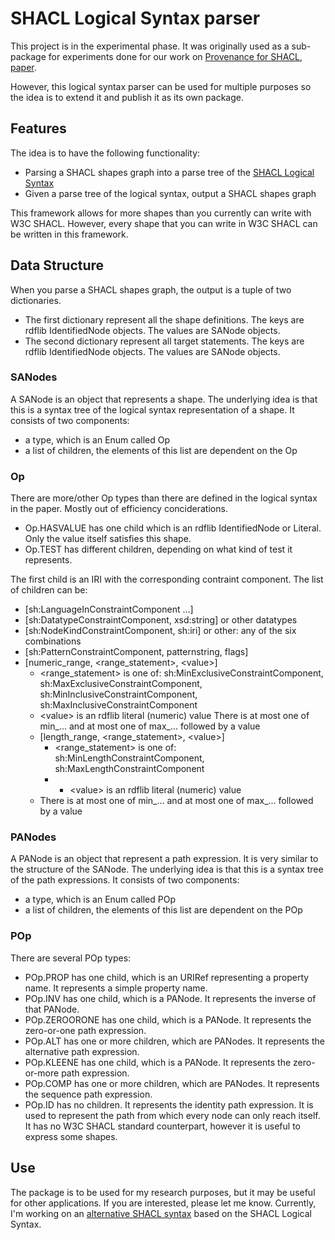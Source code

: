 # SHACL Logical Syntax parser

This project is in the experimental phase. It was originally used as a sub-package for experiments done for our work on [Provenance for SHACL](https://github.com/Shape-Fragments), [paper](https://openproceedings.org/2023/conf/edbt/paper-3.pdf).

However, this logical syntax parser can be used for multiple purposes so the idea is to extend it and publish it as its own package.

## Features

The idea is to have the following functionality:
- Parsing a SHACL shapes graph into a parse tree of the [SHACL Logical Syntax](https://www.mjakubowski.info/files/shacl.pdf)
- Given a parse tree of the logical syntax, output a SHACL shapes graph

This framework allows for more shapes than you currently can write with W3C SHACL. However, every shape that you can write in W3C SHACL can be written in this framework. 

## Data Structure

When you parse a SHACL shapes graph, the output is a tuple of two dictionaries.
- The first dictionary represent all the shape definitions. The keys are rdflib IdentifiedNode objects. The values are SANode objects.
- The second dictionary represent all target statements. The keys are rdflib IdentifiedNode objects. The values are SANode objects.

### SANodes
A SANode is an object that represents a shape. The underlying idea is that this is a syntax tree of the logical syntax representation of a shape. It consists of two components:
- a type, which is an Enum called Op
- a list of children, the elements of this list are dependent on the Op

### Op
There are more/other Op types than there are defined in the logical syntax in the paper. Mostly out of efficiency conciderations.

- Op.HASVALUE has one child which is an rdflib IdentifiedNode or Literal. Only the value itself satisfies this shape.
- Op.TEST has different children, depending on what kind of test it represents.

The first child is an IRI with the corresponding contraint component. The list of children can be:

- [sh:LanguageInConstraintComponent ...]
- [sh:DatatypeConstraintComponent, xsd:string] or other datatypes
- [sh:NodeKindConstraintComponent, sh:iri] or other: any of the six combinations
- [sh:PatternConstraintComponent, patternstring, flags]
- [numeric_range, <range_statement>, \<value>]
    - <range_statement> is one of: sh:MinExclusiveConstraintComponent, sh:MaxExclusiveConstraintComponent, sh:MinInclusiveConstraintComponent, sh:MaxInclusiveConstraintComponent
    - \<value> is an rdflib literal (numeric) value There is at most one of min_... and at most one of max_... followed by a value
    - [length_range, <range_statement>, \<value>]
        - <range_statement> is one of: sh:MinLengthConstraintComponent, sh:MaxLengthConstraintComponent
        - - \<value> is an rdflib literal (numeric) value
    - There is at most one of min_... and at most one of max_... followed by a value

### PANodes
A PANode is an object that represent a path expression. It is very similar to the structure of the SANode. The underlying idea is that this is a syntax tree of the path expressions. It consists of two components:
- a type, which is an Enum called POp
- a list of children, the elements of this list are dependent on the POp

### POp
There are several POp types:
- POp.PROP has one child, which is an URIRef representing a property name. It represents a simple property name.
- POp.INV has one child, which is a PANode. It represents the inverse of that PANode.
- POp.ZEROORONE has one child, which is a PANode. It represents the zero-or-one path expression.
- POp.ALT has one or more children, which are PANodes. It represents the alternative path expression.
- POp.KLEENE has one child, which is a PANode. It represents the zero-or-more path expression.
- POp.COMP has one or more children, which are PANodes. It represents the sequence path expression.
- POp.ID has no children. It represents the identity path expression. It is used to represent the path from which every node can only reach itself. It has no W3C SHACL standard counterpart, however it is useful to express some shapes.

## Use

The package is to be used for my research purposes, but it may be useful for other applications. If you are interested, please let me know. Currently, I'm working on an [alternative SHACL syntax](https://github.com/MaximeJakubowski/shacl_esyntax) based on the SHACL Logical Syntax.
